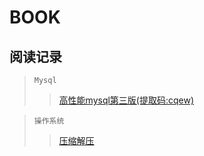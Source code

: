 BOOK
===

阅读记录
--

>`Mysql`  
>><a href='https://pan.baidu.com/s/1Af0_qu0dvLUFNI301Y-DOA'>高性能mysql第三版(提取码:cqew)</a>  


>`操作系统`  
>><a href='https://github.com/zhong1/note/blob/master/linux/压缩解压'>压缩解压</a>  



